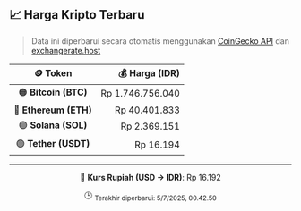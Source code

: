 

<!-- HARGA_KRIPTO -->
## 📈 Harga Kripto Terbaru

> Data ini diperbarui secara otomatis menggunakan [CoinGecko API](https://www.coingecko.com/) dan [exchangerate.host](https://exchangerate.host/)

<div align="center">

| 🪙 Token | 💰 Harga (IDR) |
|:------:|---------------:|
| 🟠 **Bitcoin (BTC)**   | Rp 1.746.756.040 |
| 🔵 **Ethereum (ETH)**  | Rp 40.401.833 |
| 🟣 **Solana (SOL)**    | Rp 2.369.151 |
| 🟢 **Tether (USDT)**   | Rp 16.194 |

---

💱 **Kurs Rupiah (USD → IDR)**: Rp 16.192

🕒 <sub>Terakhir diperbarui: 5/7/2025, 00.42.50</sub>

</div>
<!-- /HARGA_KRIPTO -->